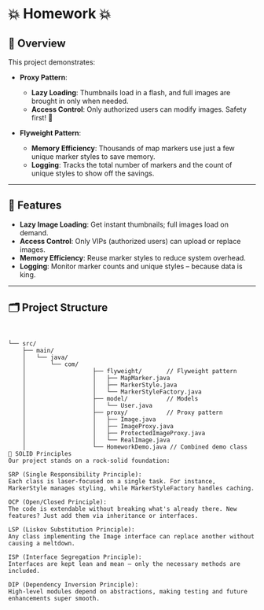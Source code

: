 # 💥 Homework 💥



## 📖 Overview

This project demonstrates:
- **Proxy Pattern**:
  - **Lazy Loading**: Thumbnails load in a flash, and full images are brought in only when needed.
  - **Access Control**: Only authorized users can modify images. Safety first! 🔐

- **Flyweight Pattern**:
  - **Memory Efficiency**: Thousands of map markers use just a few unique marker styles to save memory.
  - **Logging**: Tracks the total number of markers and the count of unique styles to show off the savings.

---

## 🌟 Features

- **Lazy Image Loading**: Get instant thumbnails; full images load on demand.
- **Access Control**: Only VIPs (authorized users) can upload or replace images.
- **Memory Efficiency**: Reuse marker styles to reduce system overhead.
- **Logging**: Monitor marker counts and unique styles – because data is king.

---

## 🗂 Project Structure

```plaintext


└── src/
    ├── main/
    │   └── java/
    │       └── com/
    │                   ├── flyweight/       // Flyweight pattern
    │                   │   ├── MapMarker.java
    │                   │   ├── MarkerStyle.java
    │                   │   └── MarkerStyleFactory.java
    │                   ├── model/           // Models
    │                   │   └── User.java
    │                   ├── proxy/           // Proxy pattern
    │                   │   ├── Image.java
    │                   │   ├── ImageProxy.java
    │                   │   ├── ProtectedImageProxy.java
    │                   │   └── RealImage.java
    │                   └── HomeworkDemo.java // Combined demo class
🔧 SOLID Principles
Our project stands on a rock-solid foundation:

SRP (Single Responsibility Principle):
Each class is laser-focused on a single task. For instance, MarkerStyle manages styling, while MarkerStyleFactory handles caching.

OCP (Open/Closed Principle):
The code is extendable without breaking what's already there. New features? Just add them via inheritance or interfaces.

LSP (Liskov Substitution Principle):
Any class implementing the Image interface can replace another without causing a meltdown.

ISP (Interface Segregation Principle):
Interfaces are kept lean and mean – only the necessary methods are included.

DIP (Dependency Inversion Principle):
High-level modules depend on abstractions, making testing and future enhancements super smooth.
